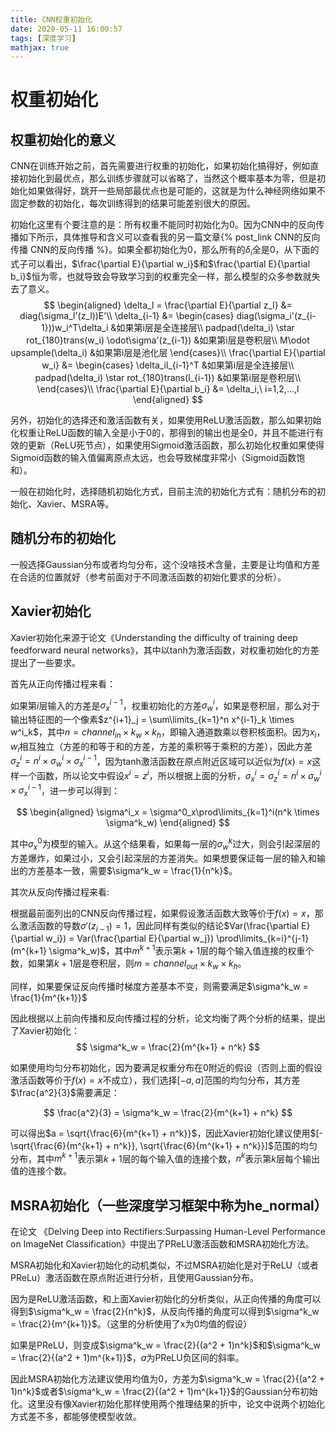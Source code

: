 ```yaml
---
title: CNN权重初始化
date: 2020-05-11 16:00:57
tags: [深度学习]
mathjax: true
---
```


# 权重初始化

## 权重初始化的意义
CNN在训练开始之前，首先需要进行权重的初始化，如果初始化搞得好，例如直接初始化到最优点，那么训练步骤就可以省略了，当然这个概率基本为零，但是初始化如果做得好，跳开一些局部最优点也是可能的，这就是为什么神经网络如果不固定参数的初始化，每次训练得到的结果可能差别很大的原因。

初始化这里有个要注意的是：所有权重不能同时初始化为0。因为CNN中的反向传播如下所示，具体推导和含义可以查看我的另一篇文章{% post_link CNN的反向传播 CNN的反向传播 %}。如果全都初始化为0，那么所有的$\delta_i$全是0，从下面的式子可以看出，$\frac{\partial E}{\partial w_i}$和$\frac{\partial E}{\partial b_i}$恒为零，也就导致会导致学习到的权重完全一样，那么模型的众多参数就失去了意义。
$$
\begin{aligned}
    \delta_l = \frac{\partial E}{\partial z_l} &= diag(\sigma_l'(z_l))E'\\
    \delta_{i-1} &= \begin{cases}
    diag(\sigma_i'(z_{i-1}))w_i^T\delta_i &如果第i层是全连接层\\
    padpad(\delta_i) \star rot_{180}trans(w_i) \odot\sigma'(z_{i-1}) &如果第i层是卷积层\\
    M\odot upsample(\delta_i) &如果第i层是池化层
    \end{cases}\\
    \frac{\partial E}{\partial w_i} &= \begin{cases}
    \delta_il_{i-1}^T &如果第i层是全连接层\\
    padpad(\delta_i) \star rot_{180}trans(l_{i-1}) &如果第i层是卷积层\\
    \end{cases}\\
    \frac{\partial E}{\partial b_i} &= \delta_i,\ i=1,2,...,l
\end{aligned}
$$

另外，初始化的选择还和激活函数有关，如果使用ReLU激活函数，那么如果初始化权重让ReLU函数的输入全是小于0的，那得到的输出也是全0，并且不能进行有效的更新（ReLU死节点），如果使用Sigmoid激活函数，那么初始化权重如果使得Sigmoid函数的输入值偏离原点太远，也会导致梯度非常小（Sigmoid函数饱和）。

一般在初始化时，选择随机初始化方式，目前主流的初始化方式有：随机分布的初始化、Xavier、MSRA等。

## 随机分布的初始化
一般选择Gaussian分布或者均匀分布，这个没啥技术含量，主要是让均值和方差在合适的位置就好（参考前面对于不同激活函数的初始化要求的分析）。

## Xavier初始化
Xavier初始化来源于论文《Understanding the difficulty of training deep feedforward neural networks》，其中以tanh为激活函数，对权重初始化的方差提出了一些要求。

首先从正向传播过程来看：

如果第$i$层输入的方差是$\sigma^{i-1}_x$，权重初始化的方差$\sigma^i_w$，如果是卷积层，那么对于输出特征图的一个像素$z^{i+1}_j = \sum\limits_{k=1}^n x^{i-1}_k \times w^i_k$，其中$n = channel_{in} \times k_w \times k_h$，即输入通道数乘以卷积核面积。因为$x_i$，$w_i$相互独立（方差的和等于和的方差，方差的乘积等于乘积的方差），因此方差$\sigma^i_z = n^i \times \sigma^i_w \times \sigma^{i-1}_x$，因为tanh激活函数在原点附近区域可以近似为$f(x) = x$这样一个函数，所以论文中假设$x^i = z^i$，所以根据上面的分析，$\sigma^i_x = \sigma^i_z = n^i \times \sigma^i_w \times \sigma^{i-1}_x$，进一步可以得到：

$$
\begin{aligned}
    \sigma^i_x = \sigma^0_x\prod\limits_{k=1}^i(n^k \times \sigma^k_w)
\end{aligned}
$$

其中$\sigma^0_x$为模型的输入。从这个结果看，如果每一层的$\sigma^k_w$过大，则会引起深层的方差爆炸，如果过小，又会引起深层的方差消失。如果想要保证每一层的输入和输出的方差基本一致，需要$\sigma^k_w = \frac{1}{n^k}$。

其次从反向传播过程来看:

根据最前面列出的CNN反向传播过程，如果假设激活函数大致等价于$f(x) = x$，那么激活函数的导数$\sigma'(z_{i-1}) = 1$，因此同样有类似的结论$Var(\frac{\partial E}{\partial w_i}) = Var(\frac{\partial E}{\partial w_j}) \prod\limits_{k=i}^{j-1}(m^{k+1} \sigma^k_w)$，其中$m^{k+1}$表示第$k+1$层的每个输入值连接的权重个数，如果第$k+1$层是卷积层，则$m = channel_{out} \times k_w \times k_h$。

同样，如果要保证反向传播时梯度方差基本不变，则需要满足$\sigma^k_w = \frac{1}{m^{k+1}}$

因此根据以上前向传播和反向传播过程的分析，论文均衡了两个分析的结果，提出了Xavier初始化：
$$
\sigma^k_w = \frac{2}{m^{k+1} + n^k}
$$

如果使用均匀分布初始化，因为要满足权重分布在0附近的假设（否则上面的假设激活函数等价于$f(x) = x$不成立），我们选择$[-a, a]$范围的均匀分布，其方差$\frac{a^2}{3}$需要满足：

$$
\frac{a^2}{3} = \sigma^k_w = \frac{2}{m^{k+1} + n^k}
$$

可以得出$a = \sqrt{\frac{6}{m^{k+1} + n^k}}$，因此Xavier初始化建议使用$[-\sqrt{\frac{6}{m^{k+1} + n^k}}, \sqrt{\frac{6}{m^{k+1} + n^k}}]$范围的均匀分布，其中$m^{k+1}$表示第$k+1$层的每个输入值的连接个数，$n^k$表示第$k$层每个输出值的连接个数。

## MSRA初始化（一些深度学习框架中称为he_normal）
在论文 《Delving Deep into Rectifiers:Surpassing Human-Level Performance on ImageNet Classification》中提出了PReLU激活函数和MSRA初始化方法。

MSRA初始化和Xavier初始化的动机类似，不过MSRA初始化是对于ReLU（或者PReLu）激活函数在原点附近进行分析，且使用Gaussian分布。

因为是ReLU激活函数，和上面Xavier初始化的分析类似，从正向传播的角度可以得到$\sigma^k_w = \frac{2}{n^k}$，从反向传播的角度可以得到$\sigma^k_w = \frac{2}{m^{k+1}}$。（这里的分析使用了x为0均值的假设）

如果是PReLU，则变成$\sigma^k_w = \frac{2}{(a^2 + 1)n^k}$和$\sigma^k_w = \frac{2}{(a^2 + 1)m^{k+1}}$，$a$为PReLU负区间的斜率。

因此MSRA初始化方法建议使用均值为0，方差为$\sigma^k_w = \frac{2}{(a^2 + 1)n^k}$或者$\sigma^k_w = \frac{2}{(a^2 + 1)m^{k+1}}$的Gaussian分布初始化。这里没有像Xavier初始化那样使用两个推理结果的折中，论文中说两个初始化方式差不多，都能够使模型收敛。
